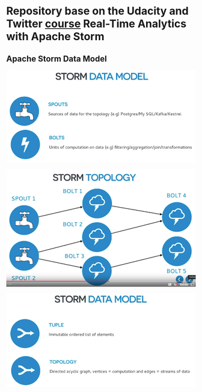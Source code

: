 # Repository base on the Udacity and Twitter [course](www.udacity.com/course/ud381) Real-Time Analytics with Apache Storm

## Apache Storm Data Model
![storm_data_model](/images/storm_data_model.png)

![storm_topology](/images/storm_topology.png)

![storm_data_model_t](/images/storm_data_model_t.png)
